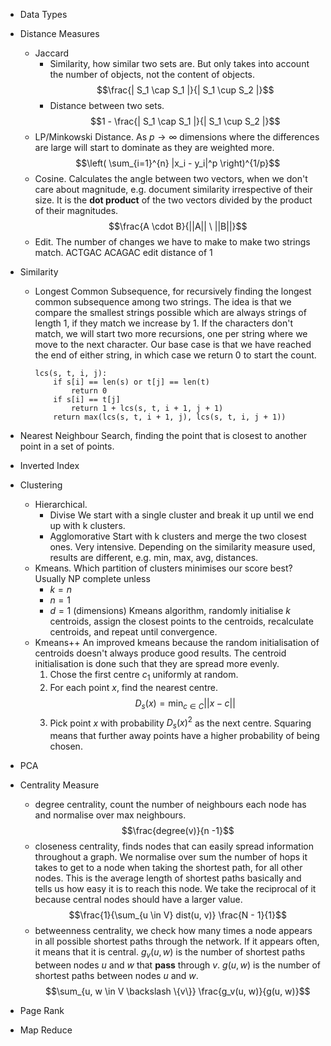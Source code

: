 - Data Types
- Distance Measures
	- Jaccard
		- Similarity, how similar two sets are. But only takes into account the number of objects, not the content of objects. $$\frac{| S_1 \cap S_1 |}{| S_1 \cup S_2 |}$$
		- Distance between two sets. $$1 - \frac{| S_1 \cap S_1 |}{| S_1 \cup S_2 |}$$
	- LP/Minkowski Distance. As $p \to \infty$ dimensions where the differences are large will start to dominate as they are weighted more. $$\left( \sum_{i=1}^{n} |x_i - y_i|^p \right)^{1/p}$$
	- Cosine. Calculates the angle between two vectors, when we don't care about magnitude, e.g. document similarity irrespective of their size. It is the **dot product** of the two vectors divided by the product of their magnitudes. $$\frac{A \cdot B}{||A|| \ ||B||}$$
	- Edit. The number of changes we have to make to make two strings match.
		ACTGAC
		ACAGAC
		edit distance of 1

- Similarity
	- Longest Common Subsequence, for recursively finding the longest common subsequence among two strings. The idea is that we compare the smallest strings possible which are always strings of length 1, if they match we increase by 1. If the characters don't match, we will start two more recursions, one per string where we move to the next character. Our base case is that we have reached the end of either string, in which case we return 0 to start the count.  
	  ```
	  lcs(s, t, i, j):
		  if s[i] == len(s) or t[j] == len(t)
			  return 0
		  if s[i] == t[j]
			  return 1 + lcs(s, t, i + 1, j + 1)
		  return max(lcs(s, t, i + 1, j), lcs(s, t, i, j + 1)) 
		```
- Nearest Neighbour Search, finding the point that is closest to another point in a set of points.
- Inverted Index
- Clustering
	- Hierarchical.
		- Divise
			  We start with a single cluster and break it up until we end up with k clusters.
		 - Agglomorative
			  Start with k clusters and merge the two closest ones. Very intensive.
		Depending on the similarity measure used, results are different, e.g. min, max, avg, distances.
	- Kmeans. Which partition of clusters minimises our score best? Usually NP complete unless
		- $k = n$
		- $n = 1$
		- $d = 1$ (dimensions)
		Kmeans algorithm, randomly initialise $k$ centroids, assign the closest points to the centroids, recalculate centroids, and repeat until convergence.
	- Kmeans++
		An improved kmeans because the random initialisation of centroids doesn't always produce good results. The centroid initialisation is done such that they are spread more evenly. 
		1. Chose the first centre $c_1$ uniformly at random.
		2. For each point $x$, find the nearest centre. $$D_s(x) = \min_{c \in C} || x - c ||$$
		3. Pick point $x$ with probability $D_s(x)^2$ as the next centre. Squaring means that further away points have a higher probability of being chosen.
- PCA
- Centrality Measure
	- degree centrality, count the number of neighbours each node has and normalise over max neighbours. $$\frac{degree(v)}{n -1}$$
	- closeness centrality, finds nodes that can easily spread information throughout a graph. We normalise over sum the number of hops it takes to get to a node when taking the shortest path, for all other nodes. This is the average length of shortest paths basically and tells us how easy it is to reach this node. We take the reciprocal of it because central nodes should have a larger value. $$\frac{1}{\sum_{u \in V} dist(u, v)} \frac{N - 1}{1}$$
	- betweenness centrality, we check how many times a node appears in all possible shortest paths through the network. If it appears often, it means that it is central. $g_v(u, w)$ is the number of shortest paths between nodes $u$ and $w$ that **pass** through $v$. $g(u, w)$ is the number of shortest paths between nodes $u$ and $w$.  $$\sum_{u, w \in V \backslash \{v\}} \frac{g_v(u, w)}{g(u, w)}$$
- Page Rank
- Map Reduce